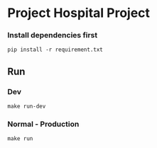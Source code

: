 # Project Hospital Project

### Install dependencies first
``pip install -r requirement.txt``

## Run
### Dev
``make run-dev``

### Normal - Production
``make run``